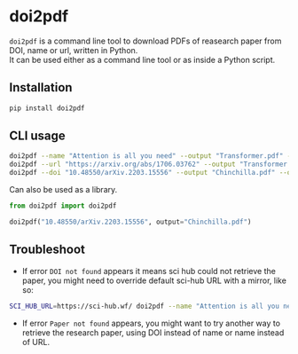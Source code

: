 # doi2pdf 
`doi2pdf` is a command line tool to download PDFs of reasearch paper from DOI, name or url, written in Python.  
It can be used either as a command line tool or as inside a Python script.


## Installation

```bash
pip install doi2pdf
```


## CLI usage
```bash
doi2pdf --name "Attention is all you need" --output "Transformer.pdf" --open
doi2pdf --url "https://arxiv.org/abs/1706.03762" --output "Transformer.pdf" --open
doi2pdf --doi "10.48550/arXiv.2203.15556" --output "Chinchilla.pdf" --open
```


Can also be used as a library.

```python
from doi2pdf import doi2pdf

doi2pdf("10.48550/arXiv.2203.15556", output="Chinchilla.pdf")
```


## Troubleshoot

- If error `DOI not found` appears it means sci hub could not retrieve the paper, you might need to override default sci-hub URL with a mirror, like so:

```bash
SCI_HUB_URL=https://sci-hub.wf/ doi2pdf --name "Attention is all you need" --open
```

- If error `Paper not found` appears, you might want to try another way to retrieve the research paper, using DOI instead of name or name instead of URL.

